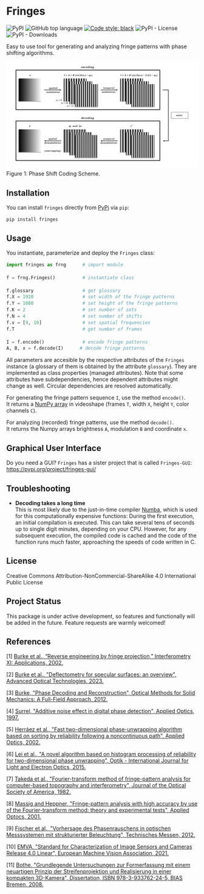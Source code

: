 # Fringes
![PyPI](https://img.shields.io/pypi/v/fringes)
![GitHub top language](https://img.shields.io/github/languages/top/comimag/fringes)
[![Code style: black](https://img.shields.io/badge/code%20style-black-000000.svg)](https://github.com/psf/black)
![PyPI - License](https://img.shields.io/pypi/l/fringes)
![PyPI - Downloads](https://img.shields.io/pypi/dm/fringes)

<!---
![GitHub](https://img.shields.io/github/license/comimag/fringes)
--->

Easy to use tool for generating and analyzing fringe patterns with phase shifting algorithms.

<!---
Author: Christian Kludt

<img src="docs/readme/shift.gif" width="256"/>

## Description
This package provides the handy `Fringes` class which handles all the required parameters
for configuring fringe pattern sequences
and provides methods for fringe analysis.
--->

![Coding Scheme](docs/readme/coding-scheme.gif?raw=True)\
Figure 1: Phase Shift Coding Scheme.

<!---
link to  paper, please cite
--->

<!---
### Features

- Generalized Temporal Phase Unwrappting (GTPU)
- Noise model and Uncertainty Propagation
- Optimal Coding Strategy
- Deinterlacing
- Multiplexing
- Filtering Phase Maps
- Remapping

### Background
Many applications, such as fringe projection [[1]](#1) or fringe reflection (deflectometry) [[2]](#2),
require the ability to encode positional data.
To do this, sinusoidal fringe patterns are used to encode the position on the screen (in pixel coordinates)
at which the camera pixels were looking at during acquisition.

![Coding Scheme](docs/readme/coding-scheme.gif?raw=True)\
Figure 1: Phase Shifting Coding Scheme.

- #### Encoding
  - #### Spatial Modulation
    <code>I = A + B cos(2&pi;v<sub>i</sub>x - &straightphi;<sub>i</sub>)</code>
  
    The x- resp. y-coordinate `ξ` of the screen
    is normalized into the range `X = [0, 1)` by dividing through the pattern length `L`
    and used to modulate the radiance in a sinusoidal fringe pattern `I`
    with offset `A`, amplitude `B` and spatial frequency `v`.
    An additional phase offset <code>&straightphi;<sub>i</sub></code> may be set,
    e.g. to let the fringe patterns start with a gray value of zero.
    There can be `K` sets, with `K` being the number of fringe patterns
    with different spatial frequency <code>v<sub>i</sub></code>, <code>i &isin; {&Nopf;<sub>0</sub> | i < K}</code>.

  - #### Temporal Modulation
    <code>I = A + B cos(2&pi;v<sub>i</sub>x - 2&pi;f<sub>i</sub>t - &straightphi;<sub>i</sub>)</code>
    
    The patterns are then shifted <code>N<sub>i</sub></code> times
    with an equidistant phase shift of <code>2&pi;f<sub>i</sub>/N<sub>i</sub></code>.
    This is equal to sampling over <code>f<sub>i</sub></code> periods
    with <code>N<sub>i</code> sample points
    at time steps <code>t = n / N<sub>i</sub></code>, <code>n &isin; {&Nopf;<sub>0</sub> | n < N<sub>i</sub>}</code>.

- #### Decoding
  - #### Temporal Demodulation
    <code>&straightphi;<sub>i</sub> &equiv; &phi;<sub>i</sub> mod 2&pi;</code>\
    From these shifts, the phase maps <code>&straightphi;<sub>i</sub></code> are determined [[3]](#3).
    Due to the trigonometric functions used,
    the global phase <code>&phi;<sub>i</sub> = 2&pi;v<sub>i</sub>x - &straightphi;<sub>i</sub></code>
    is wrapped into the interval <code>[0, 2 &pi;]</code> with <code>v<sub>i</sub></code> periods.
    - #### Spatial Demodulation (Phase Unwrapping)
      To obtain the encoded coordinate <code>&xi;</code>, three tasks must be executed:
      1. Undo the spatial modulation
         by finding the correct period order number
         <code>k<sub>i</sub> &isin; {&Nopf;<sub>0</sub> | k<sub>i</sub> < &lceil;v<sub>i</sub>&rceil;}</code> for each set `i`.
         The global phase is then estimated to be <code>&phi;<sub>i</sub> = k<sub>i</sub> 2&pi; + &straightphi;<sub>i</sub></code>\.
      2. Recover the common independent variables, i.e. the coordinates <code>&xi;<sub>i</sub></code>,
         by linearly rescaling the global phase map: 
         <code>&xi;<sub>i</sub> = L&phi;<sub>i</sub> / 2&pi;</code>,
         with `L` being is the pattern length (in pixel).
      3. Fuse the K coordinate maps by weighted averaging:
         <code>&xi; = &sum;<sub>i</sub>&xi;<sub>i</sub>w<sub>i</sub> / &sum;<sub>i</sub>w<sub>i</sub></code>.
         To obtain an optimal estimate, use inverse variance weighting,
        i.e. use the inverse variances of the coordinate maps as the weights for averaging:
         <code>w<sub>i</sub> = 1 / &sigma;<sub>&straightphi;,i</sub><sup>2</sup></code>,
         with <code>&sigma;<sub>&straightphi;,i</sub> &prop; B<sub>i</sub> / v<sub>i</sub> / &radic;N<sub>i</sub></code>
         [[4]](#4).
      
      This constitutes the registration, which is a mapping in the same pixel grid as the camera sensor
      and contains the information where each camera pixel, i.e. each camera sightray, was looking at
      during the fringe pattern acquisition.
      Note that in contrast to binary coding schemes, e.g. Gray code,
      the coordinate is obtained with sub-pixel precision.
      
      - #### No Unwrapping
        If only one set `K = 1` with spatial frequency <code>v &le; 1</code> is used,
        no unwrapping is required because one period covers the complete coding range.
        In this case, only the scaling part has to be executed.

      - #### Temporal Phase Unwrapping (TPU)
        If multiple sets with different spatial frequencies <code>v<sub>i</sub></code> are used
        and the unambiguous measurement range is larger than the coding range, i.e. <code>UMR &ge; L</code>,
        the ambiguity of the phase map is resolved by
        generalized multi-frequency temporal phase unwrapping (GTPU).
      
      - #### Spatial Phase Unwrapping (SPU)
        However, if only one set with `v > 1` is used, or multiple sets but  `UMR < L`,
        the ambiguous phase <code>&straightphi;</code> is unwrapped
        analyzing the neighbouring phase values [[5]](#5), [[6]](#6).
        This only yields a relative phase map, therefore absolute positions are unknown.
      
      - #### Fourier-transform method (FTM)
        In some cases, the phase signal introduced by the object's distortion of the fringe pattern
        can be extracted with a purely spatial analysis by virtue of the Fourier-transform method [[7]](#7), [[8]](#8):
        The recorded phase consists of a carrier with the spatial frequency `v'` and the signal
        (please note that `v'` denotes the spatial frequency in the recorded (camera) frame,
        therefore `v` and `v'` are related by the imaging of the optical system but not identical):
        <code>&phi; = &phi;<sub>c</sub> + &phi;<sub>s</sub> = 2&pi;v'x + &straightphi;<sub>0</sub> + &phi;<sub>s</sub></code>.
        If the offset `A`, the amplitude `B` anf the signal phase <code>&phi;<sub>s</sub></code> vary slowly
        compared with the variation introduced by the spatial-carrier frequency `v'`,
        i.e. the surface is rather smooth and has no sharp edges, and the spatial carrier frequency `v'` is high enough,
        i.e. `v >> 1`, their spetra can be separated and therefore filtered in the frequency space.
        For this purpose, the recorded fringe pattern is Fourier transformed
        by the use of the two-dimensional fast-Fourier-transform (2DFFT) algorithm - hence the name - 
        and processed in its spatial frequency domain.
        Here, the Fourier spectra are separated by the carrier frequency `v'`, cf. Figure 3.
        We filter out the background variation `A`,
        select either of the two spectra on the carrier,
        and translate it by `v'` on the frequency axis toward the origin.
        Again using the 2DFFT algorithm, we compute the inverse Fourier-transform.
        Now we have the signal phase <code>&phi;<sub>s</sub></code> in the imaginary part
        completely separated from the unwanted amplitude variation `B` in the real part.
        Subsequently, a spatial phase-unwrapping algorithm may be deployed to remove any remaining phase jumps.
        This phase unwrapping method is not critical
        if the signal-to-noise ratio is higher than 10
        and the gradients of the signal phase <code>&phi;<sub>s</sub></code> are less than <code>&pi;</code> per pixel.
        Again, this only yields a relative phase map, therefore absolute positions are unknown.
        
        <img src="docs/readme/FTM.png" width="320"/>\
        Figure 3: From [[7]](#7). In this image, the spatial frequency is denotes as f. (A) Separated Fourier spectra;
        (B) single spectrum selected and translated to the origin. 
--->

<!---
In an alternative formulation, the absolute quantities offset `A` and amplitude `B`
are replaced by the maximal possible gray value `Imax`
and the relative quantities exposure (relative average intensity) `β` and visibilty (relative fringe contrast) `V`
[[9]](#9):

```
I = A + B * cos(Φ) = Imax * β * (1 + V * cos(Φ))
```

The two parameters `β` and `V` describe the phase shifting signal `I`
independently of the value range of the light source or camera.
Both lie within the interval `[0, 1]` with the additional condition <code>β &le; 1 / (1 + V)</code>;
else, the radiance of the light source would be higher than the maximal possible value `Imax`.
Therefore, the valid values are limited for <code>β &ge; 0.5 </code>.
The optimal fringe contrast is achieved for `β = 0.5` and `V = 1`. 

<img src="docs/readme/codomain.png" width="480"/>\
Figure 2: Fringe pattern as a function of `β` and `V`.

The advantage of this representation is the normalization of the descriptive parameters `β` and `V`
and thereby the separation of additive and multiplicative influences.

The exposure `β` is affected by additional, constant light (not modulating the signal):
- the maximum brightness of the light source,
- the exposure time and the aperture setting of the camera,
- the absorption of optical elements (e.g. filters).

The visibility `V` of the fringes is influenced by:
- the maximum contrast of the light source,
- the modulation transfer function of the optical elements (e.g. the scattering characteristics of the test object),
- the depth of field and defocus,
- the resolution of the camera
(the camera pixel size projected onto the light source acts as a low pass filter, reducing the modulation of the signal).
--->

<!---
## Contents
- [Installation](#installation)
- [Usage](#usage)
- [Graphical User Interface](#graphical-user-interface)
- [Optimal Coding Strategy](#optimal-coding-strategy)
- [Troubleshooting](#troubleshooting)
- [License](#license)
- [Project Status](#project-status)
- [References](#references)
--->

## Installation
You can install `fringes` directly from [PyPi](https://pypi.org/) via `pip`:

```
pip install fringes
```

## Usage
You instantiate, parameterize and deploy the `Fringes` class:

```python
import fringes as frng      # import module

f = frng.Fringes()          # instantiate class

f.glossary                  # get glossary
f.X = 1920                  # set width of the fringe patterns
f.Y = 1080                  # set height of the fringe patterns
f.K = 2                     # set number of sets
f.N = 4                     # set number of shifts
f.v = [9, 10]               # set spatial frequencies
f.T                         # get number of frames
                            
I = f.encode()              # encode fringe patterns
A, B, x = f.decode(I)      # decode fringe patterns
```

<!---
f.logger.setLevel("DEBUG")  # set logging level
You can change the [logging level](https://docs.python.org/3/library/logging.html#levels) of a `Fringes` instance.
For example, changing it to `'DEBUG'` gives you verbose feedback on which parameters are changed
and how long functions take to execute.

All parameters are accesible by the respective attributes of the `Fringes` instance
(a glossary of them is obtained by the class attribute `glossary`).
--->

All parameters are accesible by the respective attributes of the `Fringes` instance
(a glossary of them is obtained by the attribute `glossary`).
They are implemented as class properties (managed attributes).
Note that some attributes have subdependencies, hence dependent attributes might change as well.
Circular dependencies are resolved automatically.

<!---
They are implemented as class properties (managed attributes), which are parsed when setting,
so usually several input types are accepted
(e.g. `bool`, `int`, `float` for scalars
and additionally `list`, `tuple`, `ndarray` for arrays).
Note that some attributes have subdependencies (cf. Figure 3) , hence dependent attributes might change as well.
Circular dependencies are resolved automatically.
--->

For generating the fringe pattern sequence `I`, use the method `encode()`.\
It returns a [NumPy array](https://numpy.org/doc/stable/reference/generated/numpy.ndarray.html) 
in videoshape (frames `T`, width `X`, height `Y`, color channels `C`).

For analyzing (recorded) fringe patterns, use the method `decode()`.\
It returns the Numpy arrays brightness `A`, modulation `B` and coordinate `x`.

<!---
For analyzing (recorded) fringe patterns, use the method `decode()`.
It will return a [namedtuple](https://docs.python.org/3/library/collections.html#collections.namedtuple), 
containing the Numpy arrays brightness `A`, modulation `B` and the coordinates `ξ`,
all in videoshape.

<img src="docs/readme/interdependencies.svg" width="720"/>\
Figure 3: Parameters and their Interdependencies.

Each set (cf. frames in middle column in Figure 1)
consists of the following attributes (cf. black box in Figure 3):
- `N`: number of shifts
- `l`: wavelength [px]
- `v`: spatial frequency, i.e. number of periods (per screen length `L`)
- `f`: temporal frequency, i.e. number of periods to shift over

Each is an array with shape (number of directions `D`, number of sets `K`).\
For example, if <code>N.shape &equiv; (2, 3)</code>, it means that we encode `D = 2` directions with `K = 3` sets each.

Changing `D` or `K` directly, changes the shape of all set attributes.\
When setting a set attribute with a new shape (`D'`, `K'`),
`D` and `K` are updated as well as the shape of the other set attributes.\
If a set attribute is 1D, then it is stacked to match the number of directions `D`.\
If a set attribute is 0D i.e. a scalar, then all values are simply replaced by the new one.

`l` and `v` are related by `l = L / v`.
When `L` changes, `v` is kept constant and only `l` is changed.
--->

## Graphical User Interface
Do you need a GUI? `Fringes` has a sister project that is called `Fringes-GUI`: https://pypi.org/project/fringes-gui/

<!---
## __Quality Metrics__
`UMR` denotes the unambiguous measurement range.
The coding is only unique within the interval `[0, UMR)`; after that it repeats itself.
The `UMR` is derived from `l` and `v`:
- If <code>l &isin; &Nopf;</code>, <code>UMR = lcm(l<sub>i</sub>)</code> with `lcm` being the least common multiple.
- Else, if <code>v &isin; &Nopf;</code>,
  <code>UMR = `L`/ gcd(v<sub>i</sub>)</code> with `gcd` being the greatest common divisor.
- Else, if <code>l &and; v &isin; &#8474;</code>, `lcm` resp. `gcd` are extended to rational numbers.
- Else, if <code>l &and; v &isin; &#8477; \ &#8474;</code>, `l` and `v` are approximated by rational numbers
  with a fixed length of decimal digits.

`eta` denotes the coding efficiency `L / UMR`. It makes no sense to choose `UMR` much larger than `L`,
because then a significant part of the coding range is not used.

`u` denotes the minimum possible uncertainty of the measurement in pixels.
It is based on the phase noise model from [[4]](#4)
and propagated through the unwrapping process and the phase fusion.
It is influenced by the fringe attributes
- `M`: number of averaged intensity samples,
- `N`: number of phase shifts,
- `l`: wavelengths of the fringes,
- `B`: measured amplitude

and the measurement hardware-specific noise sources [[10]](#10), [[11]](#11)
- `quant`: quantization noise of the light source or camera,
- `dark`: dark noise of the used camera,
- `shot`: photon noise of light itself,
- `gain`: system gain of the used camera.

`DR = UMR / u` is the dynamic range of the phase shift coding
and is a measure of how many points can be distinguished within the unambiguous measurement range `[0, UMR)`.
It remains constant if `L` and hence `l` are scaled (the scaling factor cancels out).

`SNR = L / u` is the signal-to-noise ratio of the phase shift coding
and is a masure of how many points can be distinguished within the screen length `[0, L)`.
Again, it remains constant if `L` and hence `l` are scaled (the scaling factor cancels out).

## __Optimal Coding Strategy__
As makes sense intuitively, more sets `K` as well as more shifts `N` per set reduce the uncertainty `u` after decoding.
A minimum of 3 shifts is needed to solve for the 3 unknowns brightness `A`, modulation `B` and coordinate `ξ`.
Any additional 2 shifts compensate for one harmonic of the recorded fringe pattern.
Therefore, higher accuracy can be achieved using more shifts `N`, but the time required to capture them 
sets a practical upper limit to the feasible number of shifts.

Generally, shorter wavelengths `l` (or equivalently more periods `v`) reduce the uncertainty `u`,
but the resolution of the camera and the display must resolve the fringe pattern spatially.
Hence, the used hardware imposes a lower bound for the wavelength (or upper bound for the number of periods).
   
Also, small wavelengths might result in a smaller unambiguous measurement range `UMR`.
If two or more sets `K` are used and their wavelengths `l` resp. number of periods `v` are relative primes,
the unambiguous measurement range can be increased many times.
As a consequence, one can use much smaller wavelenghts `l` (larger number of periods `v`).

However, it must be assured that the unambiguous measurment range is always equal or larger than both,
the width `X` and the height `Y`.
Else, [temporal phase unwrapping](#temporal-phase-unwrapping--tpu-) would yield wrong results and thus instead
[spatial phase unwrapping](#spatial-phase-unwrapping--spu-) is used.
Be aware that in the latter case only a relative phase map is obtained,
which lacks the information of where exactly the camera pixels were imaged to during acquisition.

To simplify finding and setting the optimal parameters, one can choose from the followng options:
- `v` can be set to `'optimal'`.
  This automatically determines the optimal integer set of `v`,
  based on the maximal resolvable spatial frequency `vmax`.\
- Equivalently, `l` can also be set to `'optimal'`.
  This will automatically determine the optimal integer set of `l`,
  based on the minimal resolvable wavelength `lmin = L / vmax`.
- `T` can be set directly, based on the desired acquisition time.
  The optimal `K`, `N` and  - if necessary - the multiplexing methods will be determined automatically.
- Instead of the options above, one can simply use the function `optimize()`
  to automatically set the optimal `v`, `l`, `T` and multiplexing methods.

However, those methods only perform optimally
if the recorded modulation `B` is known (or can be estimated) for each certain spatial frequencies `v`.
1. Option A: Measure the **modulation transfer function (MTF)** at a given number of sample points:
   1. Set `K` to the required number of sample ponts (usually 10 is a good value).
   2. Set `v` to `'exponential'`.
      This will create spatial frequencies `v` spaced evenly on a log scale (a geometric progression),
      starting from `0` up to `vmax`.
   3. Encode, acquire and decode the fringe pattern sequence.
   4. Mask the values of `B` with nan where the camera wasn't looking at the screen.
   5. Call `Bv(B)` with the estimated modulation from the measurement as the argument.
   6. Finlly, to get the modulation `B` at certain spatial frequencies `v`, simply call `MTF(v)`. 
      This method interpolates the modulation from the measurements `Bv` at the points `v`.
2. Option B: Estimate the **magnification** and the **Point Spread Function (PSF)** of the imaging system:
   1. Set the attributes `magnification` and `PSF` of the `Fringes` instance.
      `PSF` is given as the standard deviation of the Point Spread Function.
   2. Finlly, to get the modulation `B` at certain spatial frequencies `v`, simply call `MTF(v)`. 
      This method computes the modulation from the specified attributes `magnifiction` and `PSF` directly.
--->

## Troubleshooting
<!---
- __`poetry install` does not work__  
  First, ensure that poetry is installed correctly as descibed on the [Poetry Website](https://python-poetry.org/docs/).\
  Secondly, ensure the correct python version is installed on your system, as specified in the file `pyproject.toml`!\
  Thirdly, this can be caused by a proxy which `pip` does not handle correctly.
  Manually setting the proxy in the Windows settings or even adding a system variable 
  `https_proxy = http://YOUR_PROXY:PORT` can resolve this.
--->

- __Decoding takes a long time__  
  This is most likely due to the just-in-time compiler [Numba](https://numba.pydata.org/), 
  which is used for this computationally expensive functions:
  During the first execution, an initial compilation is executed. 
  This can take several tens of seconds up to single digit minutes, depending on your CPU.
  However, for any subsequent execution, the compiled code is cached and the code of the function runs much faster, 
  approaching the speeds of code written in C.

<!---
- __My decoded coordinates show lots of noise__
  - Make sure the exposure of your camera is adjusted so that the fringe patterns show up with maximum contrast.
    Try to avoid under- and overexposure during acquisition.
  - Try using more, sets `K` and/or shifts `N`.
  - Adjust the used wavelengths `l` resp. number of periods `v` to ensure the unamboguous measurement range
    is larger than the pattern length, i.e. <code>UMR &ge; L</code>.
  - If the decoded modulation is much lower than the decoded brightness,
    try to use larger wavelengths `l` resp. smaller number of periods `v`.\
    If the decoded modulation remains low even with very large wavelengths (less than five periods per screen length),
    and you are conducting a deflectometric mesurement, the surface under test is probably too rough.
    Since deflectometry is for specular and glossy surfaces only, it isn't suited for scattering ones.
    You should consider a different measurement technique, e.g. fringe projection.

- __My decoded coordinates show systematic offsets__
  - First, ensure that the correct frames were captured while acquiring the fringe pattern sequence.
    If the timings are not set correctly, the sequence may be a frame off.
  - Secondly, this might occur if either the camera or the display used have a gamma value very different from 1.
    - Typically, screens have a gamma value of 2.2; therefore compensate by setting the inverse value
      <code>gamma<sup>-1</sup> = 1 / 2.2 &approx; 0.45</code> to the `gamma` attribute of the `Fringes` instance.\
      Alternatively, change the gamma value of the light source or camera directly.
    - You can use the static method `gamma_auto_correct` to
      automatically estimate and apply the gamma correction factor to linearize the display/camera response curve.
    - You might also use more shifts `N` to compensate for the dominant harmonics of the gamma-nonlinearities.
--->

## License
Creative Commons Attribution-NonCommercial-ShareAlike 4.0 International Public License

## Project Status
This package is under active development, so features and functionally will be added in the future.
Feature requests are warmly welcomed!

## References
<a id="1">[1]</a>
[Burke et al.,
“Reverse engineering by fringe projection,”
Interferometry XI: Applications,
2002.](https://doi.org/10.1117/12.473547)

<a id="2">[2]</a>
[Burke et al.,
"Deflectometry for specular surfaces: an overview",
Advanced Optical Technologies,
2023.](https://doi.org/10.3389/aot.2023.1237687)

<a id="3">[3]</a>
[Burke,
"Phase Decoding and Reconstruction",
Optical Methods for Solid Mechanics: A Full-Field Approach,
2012.](https://www.wiley.com/en-us/Optical+Methods+for+Solid+Mechanics%3A+A+Full+Field+Approach-p-9783527411115)

<a id="4">[4]</a>
[Surrel,
"Additive noise effect in digital phase detection",
Applied Optics,
1997.](https://doi.org/10.1364/AO.36.000271)

<a id="5">[5]</a>
[Herráez et al.,
"Fast two-dimensional phase-unwrapping algorithm based on sorting by reliability following a noncontinuous path",
Applied Optics,
2002.](https://doi.org/10.1364/AO.41.007437)

<a id="6">[6]</a>
[Lei et al.,
"A novel algorithm based on histogram processing of reliability for two-dimensional phase unwrapping",
Optik - International Journal for Light and Electron Optics,
2015.](https://doi.org/10.1016/j.ijleo.2015.04.070)

<a id="7">[7]</a>
[Takeda et al.,
"Fourier-transform method of fringe-pattern analysis for computer-based topography and interferometry",
Journal of the Optical Society of America,
1982.](https://doi.org/10.1364/JOSA.72.000156)

<a id="8">[8]</a>
[Massig and Heppner,
"Fringe-pattern analysis with high accuracy by use of the Fourier-transform method: theory and experimental tests",
Applied Optocs,
2001.](https://doi.org/10.1364/AO.40.002081)

<a id="9">[9]</a>
[Fischer et al.,
"Vorhersage des Phasenrauschens in optischen Messsystemen mit strukturierter Beleuchtung",
Technisches Messen,
2012.](https://doi.org/10.1524/teme.2012.0256)

<a id="10">[10]</a>
[EMVA,
"Standard for Characterization of Image Sensors and Cameras Release 4.0 Linear",
European Machine Vision Association,
2021.](https://www.emva.org/standards-technology/emva-1288/emva-standard-1288-downloads-2/)

<a id="11">[11]</a>
[Bothe,
"Grundlegende Untersuchungen zur Formerfassung mit einem neuartigen Prinzip der Streifenprojektion und Realisierung in einer kompakten 3D-Kamera",
Dissertation,
ISBN 978-3-933762-24-5,
BIAS Bremen,
2008.](https://www.amazon.de/Grundlegende-Untersuchungen-Formerfassung-Streifenprojektion-Strahltechnik/dp/3933762243/ref=sr_1_2?qid=1691575452&refinements=p_27%3AThorsten+B%C3%B6th&s=books&sr=1-2)

<!---
<a id="8">[8]</a>
[Park,
"A twodimensional phase-shifting method for deflectometry",
International Symposium on Optomechatronic Technologies,
2008.](https://doi.org/10.1117/12.816472)

<a id="9">[9]</a>
[Huang,
"Color-encoded digital fringe projection technique for high-speed three-dimensional surface contouring",
Optical Engineering,
1999.](https://doi.org/10.1117/1.602151)

<a id="10">[10]</a>
[Trumper et al.,
"Instantaneous phase shifting deflectometry",
Optics Express,
2016.](10.1364/OE.24.027993)

<a id="11">[11]</a>
[Liu et al.,
"Dual-frequency pattern scheme for high-speed 3-D shape measurement",
Optics Express,
2010.](https://doi.org/10.1364/OE.18.005229)

<a id="12">[12]</a>
[Liu et al.,
"Fast and accurate deflectometry with crossed fringes",
Advanced Optical Technologies,
2014.](10.1515/aot-2014-0032)

<a id="13">[13]</a>
[Kludt and Burke,
"Coding strategies for static patterns suitable for UV deflectometry",
Forum Bildverarbeitung 2018,
2018.](https://publikationen.bibliothek.kit.edu/1000088264)

#### [19] Inverse Laplace Filter
--->
